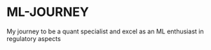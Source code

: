 # ML-JOURNEY
My journey to be a quant specialist and excel as an ML enthusiast in regulatory aspects 
